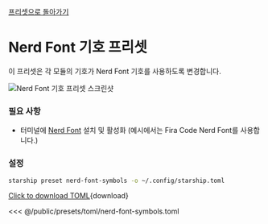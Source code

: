 [프리셋으로 돌아가기](./#nerd-font-symbols)

# Nerd Font 기호 프리셋

이 프리셋은 각 모듈의 기호가 Nerd Font 기호를 사용하도록 변경합니다.

![Nerd Font 기호 프리셋 스크린샷](/presets/img/nerd-font-symbols.png)

### 필요 사항

- 터미널에 [Nerd Font](https://www.nerdfonts.com/) 설치 및 활성화 (예시에서는 Fira Code Nerd Font를 사용합니다.)

### 설정

```sh
starship preset nerd-font-symbols -o ~/.config/starship.toml
```

[Click to download TOML](/presets/toml/nerd-font-symbols.toml){download}

<<< @/public/presets/toml/nerd-font-symbols.toml
